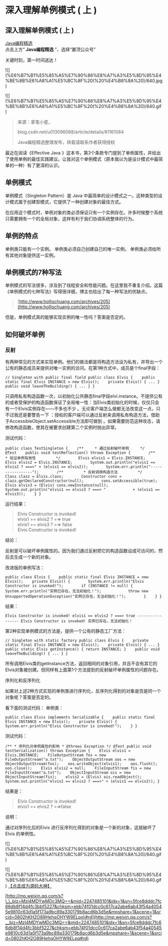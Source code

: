 # 深入理解单例模式 \( 上 \)

## 深入理解单例模式 \( 上 \)

[Java编程精选](shen-ru-li-jie-dan-li-mo-shi-shang.md)  
点击上方“ **Java编程精选** ”，选择“置顶公众号”

关键时刻，第一时间送达！

!\[\]\(%E6%B7%B1%E5%85%A5%E7%90%86%E8%A7%A3%E5%8D%95%E4%BE%8B%E6%A8%A1%E5%BC%8F%20\(%20%E4%B8%8A%20\)/640.jpg\)

!\[\]\(%E6%B7%B1%E5%85%A5%E7%90%86%E8%A7%A3%E5%8D%95%E4%BE%8B%E6%A8%A1%E5%BC%8F%20\(%20%E4%B8%8A%20\)/640.gif\)

> 来源：拿笔小星\_
>
> blog.csdn.net/u013096088/article/details/81161084
>
> Java编程精选整理发布，转载请联系作者获得授权

最近在阅读《Effective Java 》这本书，第3个条款专门提到了单例属性，并给出了使用单例的最佳实践建议。让我对这个单例模式（原本我以为是设计模式中最简单的一种）有了更深的认识。

## 单例模式

单例模式（Singleton Pattern）是 Java 中最简单的设计模式之一。这种类型的设计模式属于创建型模式，它提供了一种创建对象的最佳方式。

在应用这个模式时，单例对象的类必须保证只有一个实例存在。许多时候整个系统只需要拥有一个的全局对象，这样有利于我们协调系统整体的行为。

## 单例的特点

单例类只能有一个实例。 单例类必须自己创建自己的唯一实例。 单例类必须给所有其他对象提供这一实例。

## 单例模式的7种写法

单例模式的写法很多，涉及到了线程安全和性能问题。在这里我不重复介绍。这篇《单例模式的七种写法》写得很详细，博主也给出了每一种写法的优缺点。

> [http://www.hollischuang.com/archives/205](http://www.hollischuang.com/archives/205)

但是，单例模式真的能够实现实例的唯一性吗？答案是否定的。

## 如何破坏单例

### 反射

有两种常见的方式来实现单例。他们的做法都是将构造方法设为私有，并导出一个公有的静态成员来提供对唯一实例的访问。在第1种方式中，成员是个final字段：

```text
// Singleton with public final field public class Elvis {    public static final Elvis INSTANCE = new Elvis();    private Elvis() { ... }    public void leaveTheBuilding() { ... } }
```

只调用私有构造函数一次，以初始化公共静态final字段elvi.instance。不提供公有的或者受保护的构造函数保证了全局唯一性：当Elvis类初始化的时候，仅仅只会有一个Elvis实例存在——不多也不少 。无论客户端怎么做都无法改变这一点，只不过我还是要警告一下 ：授权的客户端可以通过反射来调用私有构造方法，借助于AccessibleObject.setAccessible方法即可做到 。如果需要防范这种攻击，请修改构造函数，使其在被要求创建第二个实例时抛出异常。

测试代码：

```text
public class TestSingleton {    /**     * 通过反射破坏单例     */    @Test    public void testReflection() throws Exception {        /**         * 验证单例有效性         */        Elvis elvis1 = Elvis.INSTANCE;        Elvis elvis2 = Elvis.INSTANCE;        System.out.println("elvis1 == elvis2 ? ===>" + (elvis1 == elvis2));        System.err.println("-----------------");        /**         * 反射调用构造方法         */        Class clazz = Elvis.class;        Constructor cons = clazz.getDeclaredConstructor(null);        cons.setAccessible(true);        Elvis elvis3 = (Elvis) cons.newInstance(null);        System.out.println("elvis1 == elvis3 ? ===> "            + (elvis1 == elvis3));    } }
```

运行结果：

> Elvis Constructor is invoked!  
> elvis1 == elvis2 ? =⇒ true  
> elvis1 == elvis3 ? =⇒ false  
> Elvis Constructor is invoked!

结论：

反射是可以破坏单例属性的。因为我们通过反射把它的构造函数设成可访问的，然后去生成一个新的对象。

改进版的单例写法：

```text
public class Elvis {    public static final Elvis INSTANCE = new Elvis();    private Elvis() {        System.err.println("Elvis Constructor is invoked!");        if (INSTANCE != null) {            System.err.println("实例已存在，无法初始化！");            throw new UnsupportedOperationException("实例已存在，无法初始化！");        }    } }
```

结果：

```text
Elvis Constructor is invoked! elvis1 == elvis2 ? ===> true ----------------- Elvis Constructor is invoked! 实例已存在，无法初始化！
```

第2种实现单例模式的方法是，提供一个公有的静态工厂方法：

```text
// Singleton with static factory public class Elvis {    private static final Elvis INSTANCE = new Elvis();    private Elvis() { ... }    public static Elvis getInstance() { return INSTANCE; }    public void leaveTheBuilding() { ... } }
```

所有调用Elvis类的getInstance方法，返回相同的对象引用，并且不会有其它的Elvis对象被创建。但同样有上面第1个方法提到的反射破坏单例属性的问题存在。

序列化和反序列化

如果对上述2种方式实现的单例类进行序列化，反序列化得到的对象是否是同一个对象呢？答案是否定的。

看下面的测试代码： 单例类：

```text
public class Elvis implements Serializable {    public static final Elvis INSTANCE = new Elvis();    private Elvis() {        System.err.println("Elvis Constructor is invoked!");    } }
```

测试代码：

```text
/** * 序列化对单例属性的影响 * @throws Exception */ @Test public void testSerialization() throws Exception {    Elvis elvis1 = Elvis.INSTANCE;    FileOutputStream fos = new FileOutputStream("a.txt");    ObjectOutputStream oos = new ObjectOutputStream(fos);    oos.writeObject(elvis1);    oos.flush();    oos.close();    Elvis elvis2 = null;    FileInputStream fis = new FileInputStream("a.txt");    ObjectInputStream ois = new ObjectInputStream(fis);    elvis2 = (Elvis) ois.readObject();    System.out.println("elvis1 == elvis2 ? ===>" + (elvis1 == elvis2)); }
```

结果是：

> Elvis Constructor is invoked!  
> elvis1 == elvis2 ? =⇒false

说明：

通过对序列化后的Elvis 进行反序列化得到的对象是一个新的对象，这就破坏了Elvis 的单例性。

!\[\]\(%E6%B7%B1%E5%85%A5%E7%90%86%E8%A7%A3%E5%8D%95%E4%BE%8B%E6%A8%A1%E5%BC%8F%20\(%20%E4%B8%8A%20\)/640.gif\)

!\[\]\(%E6%B7%B1%E5%85%A5%E7%90%86%E8%A7%A3%E5%8D%95%E4%BE%8B%E6%A8%A1%E5%BC%8F%20\(%20%E4%B8%8A%20\)/640.gif\) [【点击成为源码大神】](https://mp.weixin.qq.com/s?__biz=MzI0NjYxMDQ4OQ==&amp;mid=2247484655&amp;idx=4&amp;sn=b63f0a1e32df2fed7ba7e0f0e838e3f9&amp;scene=21#wechat_redirect)

[http://mp.weixin.qq.com/s?\_\_biz=MzI4MDYwMDc3MQ==&mid=2247485101&idx=1&sn=5fce8dddc7fc66db8f14d4fc3bbf5227&chksm=ebb74f01dcc0c617ca2abe6ab43f54a40545e9810c63d1a5f173a9bc89a330179b8acd6b3d5e&mpshare=1&scene=1&srcid=0802hKH2O89HehqOHYW9ELpq\#rd](http://mp.weixin.qq.com/s?__biz=MzI4MDYwMDc3MQ==&mid=2247485101&idx=1&sn=5fce8dddc7fc66db8f14d4fc3bbf5227&chksm=ebb74f01dcc0c617ca2abe6ab43f54a40545e9810c63d1a5f173a9bc89a330179b8acd6b3d5e&mpshare=1&scene=1&srcid=0802hKH2O89HehqOHYW9ELpq#rd)

